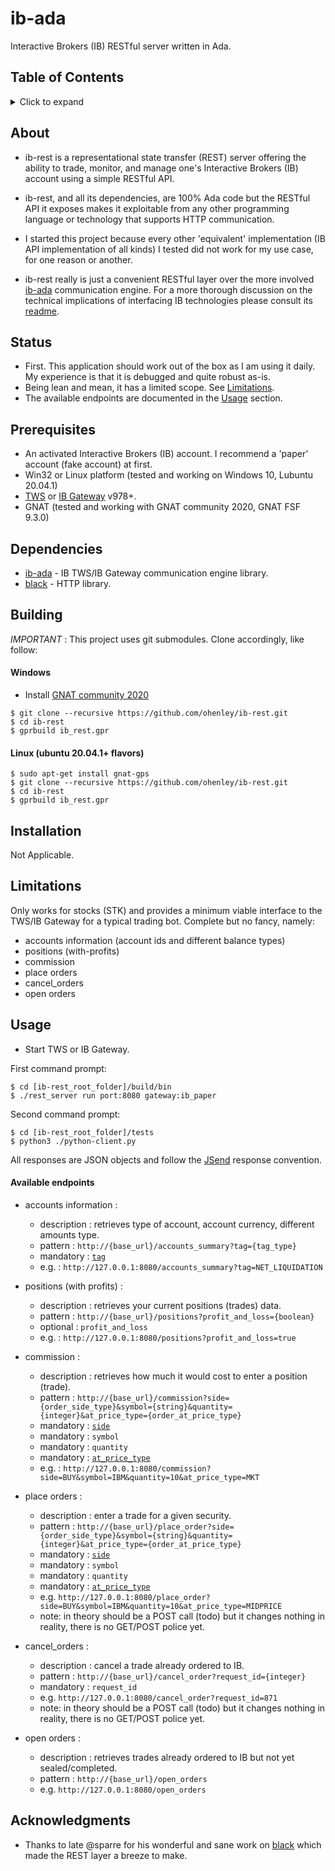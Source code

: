 # ib-ada
Interactive Brokers (IB) RESTful server written in Ada.

## Table of Contents
<details>
<summary>Click to expand</summary>

1. [About](#About)
2. [Status](#Status)
3. [Prerequisites](#Prerequisites)  
4. [Dependencies](#Dependencies)
5. [Building](#Building)
   1. [Windows](#Windows)
   2. [Other OSes](#Other-OSes)
6. [Installation](#Installation)
7. [Limitations](#Limitations)
8. [Usage](#Usage)
9. [Acknowledgments](#Acknowledgments)

</details>

## About
- ib-rest is a representational state transfer (REST) server offering the ability to trade, monitor, and manage one's Interactive Brokers (IB) account using a simple RESTful API.

- ib-rest, and all its dependencies, are 100% Ada code but the RESTful API it exposes makes it exploitable from any other programming language or technology that supports HTTP communication.

- I started this project because every other 'equivalent' implementation (IB API implementation of all kinds) I tested did not work for my use case, for one reason or another.

- ib-rest really is just a convenient RESTful layer over the more involved [ib-ada](https://github.com/ohenley/ib-ada) communication engine. For a more thorough discussion on the technical implications of interfacing IB technologies please consult its [readme](https://github.com/ohenley/ib-ada).

## Status
- First. This application should work out of the box as I am using it daily. My experience is that it is debugged and quite robust as-is.
- Being lean and mean, it has a limited scope. See [Limitations](#Limitations).
- The available endpoints are documented in the [Usage](#Usage) section.

## Prerequisites
- An activated Interactive Brokers (IB) account. I recommend a 'paper' account (fake account) at first.
- Win32 or Linux platform (tested and working on Windows 10, Lubuntu 20.04.1)
- [TWS](https://www.interactivebrokers.ca/en/index.php?f=16040) or [IB Gateway](https://www.interactivebrokers.ca/en/index.php?f=16457) v978+.
- GNAT (tested and working with GNAT community 2020, GNAT FSF 9.3.0)

## Dependencies
- [ib-ada](https://github.com/ohenley/ib-ada) - IB TWS/IB Gateway communication engine library.
- [black](https://github.com/ohenley/black) - HTTP library.

## Building

*IMPORTANT* : This project uses git submodules. Clone accordingly, like follow:

#### Windows
- Install [GNAT community 2020](https://community.download.adacore.com/v1/966801764ae160828c97d2c33000e9feb08d4cce?filename=gnat-2020-20200429-x86_64-windows-bin.exe)
```
$ git clone --recursive https://github.com/ohenley/ib-rest.git    
$ cd ib-rest
$ gprbuild ib_rest.gpr
```
#### Linux (ubuntu 20.04.1+ flavors)
```
$ sudo apt-get install gnat-gps
$ git clone --recursive https://github.com/ohenley/ib-rest.git
$ cd ib-rest
$ gprbuild ib_rest.gpr
```
## Installation
Not Applicable.

## Limitations
Only works for stocks (STK) and provides a minimum viable interface to the TWS/IB Gateway for a typical trading bot. Complete but no fancy, namely:

- accounts information (account ids and different balance types)
- positions (with-profits)
- commission
- place orders
- cancel_orders
- open orders

## Usage
- Start TWS or IB Gateway.

First command prompt:
```
$ cd [ib-rest_root_folder]/build/bin
$ ./rest_server run port:8080 gateway:ib_paper
```
Second command prompt:
```
$ cd [ib-rest_root_folder]/tests
$ python3 ./python-client.py
```
All responses are JSON objects and follow the [JSend](https://github.com/omniti-labs/jsend) response convention. 

#### Available endpoints
- accounts information : 
    - description : retrieves type of account, account currency, different amounts type.
    - pattern : `http://{base_url}/accounts_summary?tag={tag_type}`    
    - mandatory : [`tag`](https://github.com/ohenley/ib-ada/blob/main/src/ib_ada.ads#L214-L224)
    - e.g. : `http://127.0.0.1:8080/accounts_summary?tag=NET_LIQUIDATION`

- positions (with profits) :
    - description : retrieves your current positions (trades) data. 
    - pattern : `http://{base_url}/positions?profit_and_loss={boolean}`    
    - optional : `profit_and_loss`
    - e.g. : `http://127.0.0.1:8080/positions?profit_and_loss=true`

- commission :
    - description : retrieves how much it would cost to enter a position (trade).
    - pattern : `http://{base_url}/commission?side={order_side_type}&symbol={string}&quantity={integer}&at_price_type={order_at_price_type}`    
    - mandatory : [`side`](https://github.com/ohenley/ib-ada/blob/main/src/ib_ada.ads#L77)
    - mandatory : `symbol`
    - mandatory : `quantity`
    - mandatory : [`at_price_type`](https://github.com/ohenley/ib-ada/blob/main/src/ib_ada.ads#L78) 
    - e.g. : `http://127.0.0.1:8080/commission?side=BUY&symbol=IBM&quantity=10&at_price_type=MKT`

- place orders :
    - description : enter a trade for a given security.
    - pattern : `http://{base_url}/place_order?side={order_side_type}&symbol={string}&quantity={integer}&at_price_type={order_at_price_type}`    
    - mandatory : [`side`](https://github.com/ohenley/ib-ada/blob/main/src/ib_ada.ads#L77)
    - mandatory : `symbol`
    - mandatory : `quantity`
    - mandatory : [`at_price_type`](https://github.com/ohenley/ib-ada/blob/main/src/ib_ada.ads#L78) 
    - e.g. `http://127.0.0.1:8080/place_order?side=BUY&symbol=IBM&quantity=10&at_price_type=MIDPRICE`
    - note: in theory should be a POST call (todo) but it changes nothing in reality, there is no GET/POST police yet.

- cancel_orders :
    - description : cancel a trade already ordered to IB.
    - pattern : `http://{base_url}/cancel_order?request_id={integer}`
    - mandatory : `request_id`
    - e.g. `http://127.0.0.1:8080/cancel_order?request_id=871`
    - note: in theory should be a POST call (todo) but it changes nothing in reality, there is no GET/POST police yet.

- open orders :
    - description : retrieves trades already ordered to IB but not yet sealed/completed.
    - pattern : `http://{base_url}/open_orders`
    - e.g. `http://127.0.0.1:8080/open_orders`

## Acknowledgments
- Thanks to late @sparre for his wonderful and sane work on [black](https://github.com/sparre/black) which made the REST layer a breeze to make.
